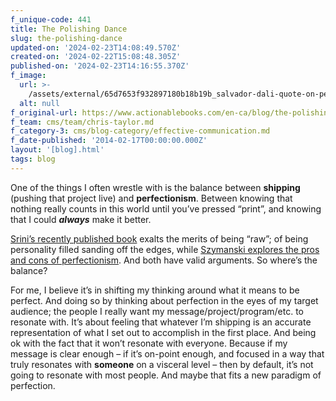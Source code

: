 ```yaml
---
f_unique-code: 441
title: The Polishing Dance
slug: the-polishing-dance
updated-on: '2024-02-23T14:08:49.570Z'
created-on: '2024-02-22T15:08:48.305Z'
published-on: '2024-02-23T14:16:55.370Z'
f_image:
  url: >-
    /assets/external/65d7653f932897180b18b19b_salvador-dali-quote-on-perfection.jpeg
  alt: null
f_original-url: https://www.actionablebooks.com/en-ca/blog/the-polishing-dance/
f_team: cms/team/chris-taylor.md
f_category-3: cms/blog-category/effective-communication.md
f_date-published: '2014-02-17T00:00:00.000Z'
layout: '[blog].html'
tags: blog
---
```


One of the things I often wrestle with is the balance between **shipping** (pushing that project live) and **perfectionism**. Between knowing that nothing really counts in this world until you’ve pressed “print”, and knowing that I could **_always_** make it better.

[Srini’s recently published book](https://www.actionablebooks.com/summaries/the-art-of-being-unmistakable/) exalts the merits of being “raw”; of being personality filled sanding off the edges, while [Szymanski explores the pros and cons of perfectionism](https://www.actionablebooks.com/summaries/the-perfectionists-handbook/). And both have valid arguments. So where’s the balance?

For me, I believe it’s in shifting my thinking around what it means to be perfect. And doing so by thinking about perfection in the eyes of my target audience; the people I really want my message/project/program/etc. to resonate with. It’s about feeling that whatever I’m shipping is an accurate representation of what I set out to accomplish in the first place. And being ok with the fact that it won’t resonate with everyone. Because if my message is clear enough – if it’s on-point enough, and focused in a way that truly resonates with **someone** on a visceral level – then by default, it’s not going to resonate with most people. And maybe that fits a new paradigm of perfection.
